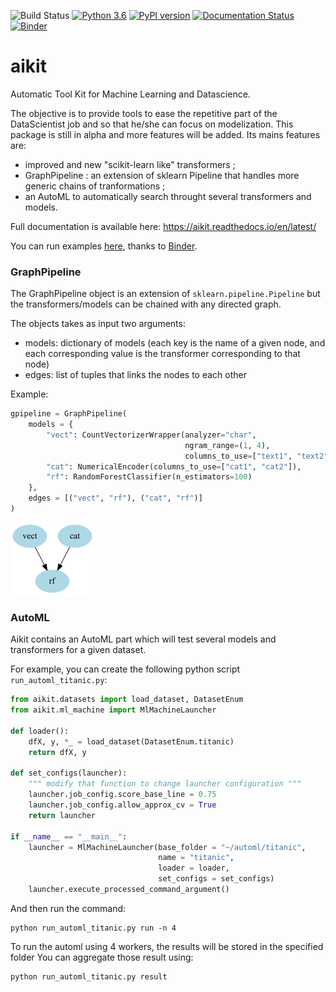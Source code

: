 ![Build Status](https://travis-ci.org/societe-generale/aikit.svg?branch=master)
[![Python 3.6](https://img.shields.io/badge/python-3.6-blue.svg)](https://github.com/societe-generale/aikit)
[![PyPI version](https://badge.fury.io/py/aikit.svg)](https://badge.fury.io/py/aikit)
[![Documentation Status](https://readthedocs.org/projects/aikit/badge/?version=latest)](https://aikit.readthedocs.io/en/latest/?badge=latest)
[![Binder](https://mybinder.org/badge_logo.svg)](https://mybinder.org/v2/gh/societe-generale/aikit/master?filepath=/notebooks)

# aikit
Automatic Tool Kit for Machine Learning and Datascience.

The objective is to provide tools to ease the repetitive part of the DataScientist job and so that he/she can focus on modelization. This package is still in alpha and more features will be added.
Its mains features are:
 * improved and new "scikit-learn like" transformers ;
 * GraphPipeline : an extension of sklearn Pipeline that handles more generic chains of tranformations ;
 * an AutoML to automatically search throught several transformers and models.

Full documentation is available here: https://aikit.readthedocs.io/en/latest/

You can run examples [here](https://mybinder.org/v2/gh/societe-generale/aikit/master?filepath=/notebooks), thanks to [Binder](https://mybinder.org).


### GraphPipeline

The GraphPipeline object is an extension of `sklearn.pipeline.Pipeline` but the transformers/models can be chained with any directed graph.

The objects takes as input two arguments:
 * models: dictionary of models (each key is the name of a given node, and each corresponding value is the transformer corresponding to that node)
 * edges: list of tuples that links the nodes to each other

Example:
```python
gpipeline = GraphPipeline(
    models = {
        "vect": CountVectorizerWrapper(analyzer="char",
                                       ngram_range=(1, 4),
                                       columns_to_use=["text1", "text2"]),
        "cat": NumericalEncoder(columns_to_use=["cat1", "cat2"]),
        "rf": RandomForestClassifier(n_estimators=100)
    },
    edges = [("vect", "rf"), ("cat", "rf")]
)
```

![Alt text](docs/img/graphpipeline_mergingpipe.png?raw=true "Title")

### AutoML

Aikit contains an AutoML part which will test several models and transformers for a given dataset.

For example, you can create the following python script `run_automl_titanic.py`:
```python
from aikit.datasets import load_dataset, DatasetEnum
from aikit.ml_machine import MlMachineLauncher

def loader():
    dfX, y, *_ = load_dataset(DatasetEnum.titanic)
    return dfX, y

def set_configs(launcher):
    """ modify that function to change launcher configuration """
    launcher.job_config.score_base_line = 0.75
    launcher.job_config.allow_approx_cv = True
    return launcher

if __name__ == "__main__":
    launcher = MlMachineLauncher(base_folder = "~/automl/titanic",
                                 name = "titanic",
                                 loader = loader,
                                 set_configs = set_configs)
    launcher.execute_processed_command_argument()
```

And then run the command:
```
python run_automl_titanic.py run -n 4
```

To run the automl using 4 workers, the results will be stored in the specified folder
You can aggregate those result using:
```
python run_automl_titanic.py result
```
